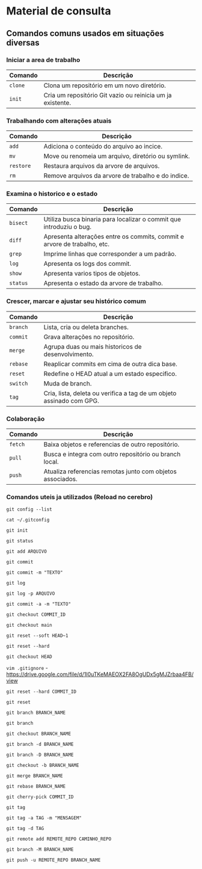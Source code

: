 # Material de consulta 

## Comandos comuns usados em situações diversas

### Iniciar a area de trabalho
| **Comando** | **Descrição** |
|-----------|-------------|
| `clone` | Clona um repositório em um novo diretório. |
| `init` | Cria um repositório Git vazio ou reinicia um ja existente. |

### Trabalhando com alterações atuais
| **Comando** | **Descrição** |
|-----------|-------------|
| `add` | Adiciona o conteúdo do arquivo ao incice.|
| `mv`| Move ou renomeia um arquivo, diretório ou symlink. |
| `restore` | Restaura arquivos da arvore de arquivos. |
| `rm` | Remove arquivos da arvore de trabalho e do indice. |

### Examina o historico e o estado
| **Comando** | **Descrição** |
|-----------|-------------|
| `bisect` | Utiliza busca binaria para localizar o commit que introduziu o bug. |
| `diff` | Apresenta alterações entre os commits, commit e arvore de trabalho, etc. |
| `grep` | Imprime linhas que corresponder a um padrão. |
| `log` | Apresenta os logs dos commit. |
| `show` | Apresenta varios tipos de objetos. |
| `status` | Apresenta o estado da arvore de trabalho. |

### Crescer, marcar e ajustar seu histórico comum
| **Comando** | **Descrição** |
|-----------|-------------|
| `branch` | Lista, cria ou deleta branches. |
| `commit` | Grava alterações no repositório. |
| `merge` | Agrupa duas ou mais historicos de desenvolvimento. |
| `rebase` | Reaplicar commits em cima de outra dica base. |
| `reset` | Redefine o HEAD atual a um estado especifico. |
| `switch` | Muda de branch. |
| `tag` | Cria, lista, deleta ou verifica a tag de um objeto assinado com GPG. |

### Colaboração
| **Comando** | **Descrição** |
|-----------|-------------|
| `fetch` | Baixa objetos e referencias de outro repositório. |
| `pull` | Busca e integra com outro repositório ou branch local. |
| `push` | Atualiza referencias remotas junto com objetos associados. |


### Comandos uteis ja utilizados (Reload no cerebro)

`git config --list`
>

`cat ~/.gitconfig`
>

`git init`
>

`git status`
>

`git add ARQUIVO`
>

`git commit`
>

`git commit -m "TEXTO"`
>

`git log`
>

`git log -p ARQUIVO`
>

`git commit -a -m "TEXTO"`
>

`git checkout COMMIT_ID`
>

`git checkout main`
>

`git reset --soft HEAD~1`
>

`git reset --hard`
>

`git checkout HEAD`
>

`vim .gitignore` - https://drive.google.com/file/d/1I0uTKeMAEOX2FA8OgUDx5gMJZrbaa4FB/view
>

`git reset --hard COMMIT_ID`
>

`git reset`
>

`git branch BRANCH_NAME`
>

`git branch`
>

`git checkout BRANCH_NAME`
>

`git branch -d BRANCH_NAME`
>

`git branch -D BRANCH_NAME`
>

`git checkout -b BRANCH_NAME`
>

`git merge BRANCH_NAME`
>

`git rebase BRANCH_NAME`
>

`git cherry-pick COMMIT_ID`
>

`git tag`
>

`git tag -a TAG -m "MENSAGEM"`
>

`git tag -d TAG`
>

`git remote add REMOTE_REPO CAMINHO_REPO`
>

`git branch -M BRANCH_NAME`
>

`git push -u REMOTE_REPO BRANCH_NAME`
>